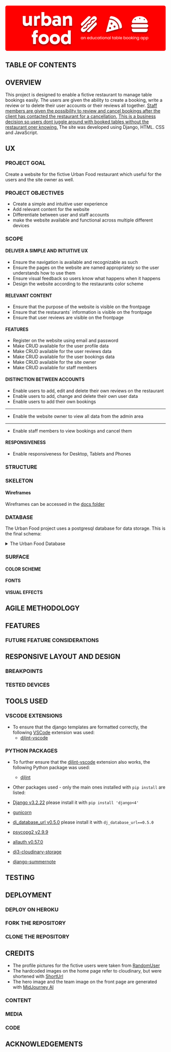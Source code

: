 ![urban-food-readme-header](docs/images/readme-images/urban-food-readme-header.png)

## TABLE OF CONTENTS

## OVERVIEW

This project is designed to enable a fictive restaurant to manage table bookings easily. The users are given the ability to create a booking, write a review or to delete their user accounts or their reviews all together. <u>Staff members are given the possibility to review and cancel bookings after the client has contacted the restaurant for a cancellation.</u> <u>This is a business decision so users dont juggle around with booked tables without the restaurant oner knowing.</u> The site was developed using Django, HTML. CSS and JavaScript.

## UX

### PROJECT GOAL

Create a website for the fictive Urban Food restaurant which useful for the users and the site owner as well.

### PROJECT OBJECTIVES

- Create a simple and intuitive user experience
- Add relevant content for the website
- Differentiate between user and staff accounts
- make the website available and functional across multiple different devices

### SCOPE

#### DELIVER A SIMPLE AND INTUITIVE UX

- Ensure the navigation is available and recognizable as such
- Ensure the pages on the website are named appropriately so the user understands how to use them
- Ensure visual feedback so users know what happens when it happens
- Design the website according to the restaurants color scheme

#### RELEVANT CONTENT

- Ensure that the purpose of the website is visible on the frontpage
- Ensure that the restaurants´ information is visible on the frontpage
- Ensure that user reviews are visible on the frontpage

#### FEATURES

- Register on the website using email and password
- Make CRUD available for the user profile data
- Make CRUD available for the user reviews data
- Make CRUD available for the user bookings data
- Make CRUD available for the site owner
- Make CRUD available for staff members

#### DISTINCTION BETWEEN ACCOUNTS

- Enable users to add, edit and delete their own reviews on the restaurant
- Enable users to add, change and delete their own user data
- Enable users to add their own bookings

------

- Enable the website owner to view all data from the admin area

------

- Enable staff members to view bookings and cancel them

#### RESPONSIVENESS

- Enable responsiveness for Desktop, Tablets and Phones

### STRUCTURE

### SKELETON

#### Wireframes

Wireframes can be accessed in the [docs folder](https://github.com/RebellionWebdesign/urban-food/tree/a952f5ba09719a2e3fe9fb40b3c961918578334b/docs)

### DATABASE
The Urban Food project uses a postgresql database for data storage. This is the final schema:

<details>
  <summary>The Urban Food Database</summary>
<img src="docs/ERD/urban-food-final-erd-1.png" ><br>
</details>


### SURFACE

#### COLOR SCHEME

#### FONTS

#### VISUAL EFFECTS

## AGILE METHODOLOGY

## FEATURES

### FUTURE FEATURE CONSIDERATIONS

## RESPONSIVE LAYOUT AND DESIGN

### BREAKPOINTS

### TESTED DEVICES

## TOOLS USED

### VSCODE EXTENSIONS

- To ensure that the django templates are formatted correctly, the following [VSCode](https://code.visualstudio.com/) extension was used:
    - [djlint-vscode](https://marketplace.visualstudio.com/items?itemName=monosans.djlint)

### PYTHON PACKAGES

- To further ensure that the [djlint-vscode](https://marketplace.visualstudio.com/items?itemName=monosans.djlint) extension also works, the following
  Python package was used: 
    - [djlint](https://pypi.org/project/djlint/)

- Other packages used - only the main ones installed with `pip install` are listed:
 - [Django v3.2.22](https://pypi.org/project/Django/) please install it with `pip install 'django<4'`
 - [gunicorn](https://pypi.org/project/gunicorn/)
 - [dj_database_url v0.5.0](https://pypi.org/project/dj-database-url/) please install it with `dj_database_url==0.5.0`
 - [psycopg2 v2.9.9](https://pypi.org/project/psycopg2/)
 - [allauth v0.57.0](https://pypi.org/project/django-allauth/)
 - [dj3-cloudinary-storage](https://pypi.org/project/dj3-cloudinary-storage/)
 - [django-summernote](https://pypi.org/project/django-summernote/)

## TESTING

## DEPLOYMENT

### DEPLOY ON HEROKU

### FORK THE REPOSITORY

### CLONE THE REPOSITORY

## CREDITS

- The profile pictures for the fictive users were taken from [RandomUser](https://randomuser.me/photos)
- The hardcoded images on the home page refer to cloudinary, but were shortened with [ShortUrl](https://www.shorturl.at/shortener.php)
- The hero image and the team image on the front page are generated with [MidJourney AI](https://www.midjourney.com/home)

### CONTENT

### MEDIA

### CODE

## ACKNOWLEDGEMENTS